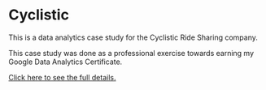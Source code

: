 # Cyclistic

This is a data analytics case study for the Cyclistic Ride Sharing company.

This case study was done as a professional exercise towards earning my Google Data Analytics Certificate.

[Click here to see the full details.](https://github.com/vaxdata22/cyclistic/blob/main/Report.md)
